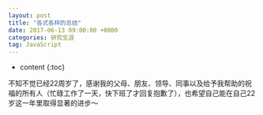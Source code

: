 ```yaml
---
layout: post
title: "各式各样的总结"
date: 2017-06-13 09:00:00 +0800
categories: 研究生涯
tag: JavaScript
---
```

* content
{:toc}

不知不觉已经22周岁了，感谢我的父母、朋友、领导、同事以及给予我帮助的祝福的所有人（忙碌工作了一天，快下班了才回复抱歉了），也希望自己能在自己22岁这一年里取得显著的进步～

